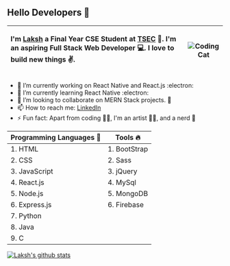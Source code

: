 ## Hello Developers :wave:

|<p align='left'>I'm [Laksh](https://github.com/lakshjadhwanilj) a Final Year CSE Student at [TSEC](https://tsecoutreach.com/) :school:. I'm an aspiring Full Stack Web Developer :computer:. I love to build new things :v:. </p>|![Coding Cat](https://media.giphy.com/media/LmNwrBhejkK9EFP504/giphy.gif)|
|-------|-------|
- 🔭 I’m currently working on React Native and React.js :electron:
- 🌱 I’m currently learning React Native :electron:
- 👯 I’m looking to collaborate on MERN Stack projects. :call_me_hand:
- 📫 How to reach me: [LinkedIn](https://www.linkedin.com/in/lakshjadhwani-lj/)
- ⚡ Fun fact: Apart from coding :man_technologist:, I'm an artist :man_artist:, and a nerd :superhero:
<!--
### Programming Languages :rocket:
1. HTML
1. CSS
1. JavaScript
1. React.js
1. Node.js
1. Express.js
1. Python
1. Java
1. C
-->
<!--
### Tools :fire:
1. BootStrap
1. Sass
1. jQuery
1. MySql
1. MongoDB
1. FireBase
-->
| Programming Languages :rocket: | Tools :fire: |
|--------|--------|
| 1. HTML | 1. BootStrap |
| 2. CSS | 2. Sass |
| 3. JavaScript | 3. jQuery |
| 4. React.js | 4. MySql |
| 5. Node.js | 5. MongoDB |
| 6. Express.js | 6. Firebase |
| 7. Python |  |
| 8. Java |  |
| 9. C |  |

[![Laksh's github stats](https://github-readme-stats.vercel.app/api?username=lakshjadhwanilj&show_icons=true&theme=dark)](https://github.com/lakshjadhwanilj/github-readme-stats)
<!--
**lakshjadhwanilj/lakshjadhwanilj** is a ✨ _special_ ✨ repository because its `README.md` (this file) appears on your GitHub profile.

Here are some ideas to get you started:

- 🔭 I’m currently working on ...
- 🌱 I’m currently learning ...
- 👯 I’m looking to collaborate on ...
- 🤔 I’m looking for help with ...
- 💬 Ask me about ...
- 📫 How to reach me: ...
- 😄 Pronouns: ...
- ⚡ Fun fact: ...
-->
